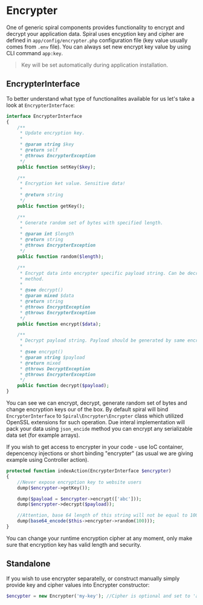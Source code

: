 # Encrypter
One of generic spiral components provides functionality to encrypt and decrypt your application data. Spiral uses encyption key and cipher are defined in `app/config/encrypter.php` configuration file (key value usually comes from `.env` file). You can always set new encrypt key value by using CLI command `app:key`.

> Key will be set automatically during application installation.

## EncrypterInterface
To better understand what type of functionalites available for us let's take a look at `EncrypterInterface`:

```php
interface EncrypterInterface
{
    /**
     * Update encryption key.
     *
     * @param string $key
     * @return self
     * @throws EncrypterException
     */
    public function setKey($key);

    /**
     * Encryption ket value. Sensitive data!
     *
     * @return string
     */
    public function getKey();

    /**
     * Generate random set of bytes with specified length.
     *
     * @param int $length
     * @return string
     * @throws EncrypterException
     */
    public function random($length);

    /**
     * Encrypt data into encrypter specific payload string. Can be decrypted only using decrypt()
     * method.
     *
     * @see decrypt()
     * @param mixed $data
     * @return string
     * @throws EncryptException
     * @throws EncrypterException
     */
    public function encrypt($data);

    /**
     * Decrypt payload string. Payload should be generated by same encrypter using encrypt() method.
     *
     * @see encrypt()
     * @param string $payload
     * @return mixed
     * @throws DecryptException
     * @throws EncrypterException
     */
    public function decrypt($payload);
}
```

You can see we can encrypt, decrypt, generate random set of bytes and change encryption keys our of the box. By default spiral will bind `EncrypterInterface` to `Spiral\Encrypter\Encrypter` class which utilized OpenSSL extensions for such operation. Due interal implementation will pack your data using `json_encide` method you can encrypt any serializable data set (for example arrays).

If you wish to get access to encrypter in your code - use IoC container, depencency injections or short binding "encrypter" (as usual we are giving example using Controller action).

```php
protected function indexAction(EncrypterInterface $encrypter)
{
    //Never expose encryption key to website users
    dump($encrypter->getKey());

    dump($payload = $encrypter->encrypt(['abc']));
    dump($encrypter->decrypt($payload));

    //Attention, base 64 length of this string will not be equal to 100 characters (136)
    dump(base64_encode($this->encrypter->random(100)));
}
```

You can change your runtime encryption cipher at any moment, only make sure that encryption key has valid length and security.

## Standalone
If you wish to use encrypter separatelly, or construct manually simply provide key and cipher values into Encrypter constructor:

```php
$encypter = new Encrypter('my-key'); //Cipher is optional and set to 'aes-256-cbc' by default
```
